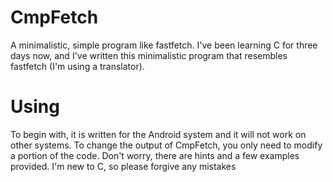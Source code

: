 # CmpFetch
A minimalistic, simple program like fastfetch. I've been learning C for three days now, and I've written this minimalistic program that resembles fastfetch (I'm using a translator).
# Using
To begin with, it is written for the Android system and it will not work on other systems. To change the output of CmpFetch, you only need to modify a portion of the code. Don't worry, there are hints and a few examples provided. I'm new to C, so please forgive any mistakes
